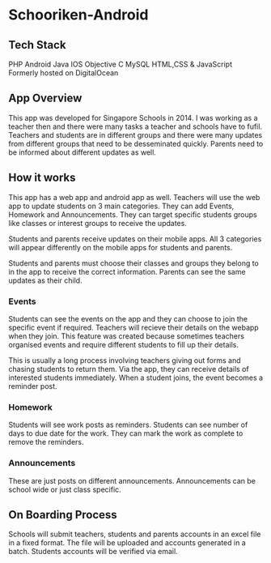 # Schooriken-Android

## Tech Stack
PHP
Android Java
IOS Objective C
MySQL
HTML,CSS & JavaScript
Formerly hosted on DigitalOcean

## App Overview
This app was developed for Singapore Schools in 2014. I was working as a teacher then and there were many tasks a teacher and schools have to fufil. Teachers and students are in different groups and there were many updates from different groups that need to be desseminated quickly. Parents need to be informed about different updates as well.

## How it works
This app has a web app and android app as well. Teachers will use the web app to update students on 3 main categories. They can add Events, Homework and Announcements. They can target specific students groups like classes or interest groups to receive the updates.

Students and parents receive updates on their mobile apps. All 3 categories will appear differently on the mobile apps for students and parents. 

Students and parents must choose their classes and groups they belong to in the app to receive the correct information. Parents can see the same updates as their child.

### Events
Students can see the events on the app and they can choose to join the specific event if required. Teachers will recieve their details on the webapp when they join. This feature was created because sometimes teachers organised events and require different students to fill up their details. 

This is usually a long process involving teachers giving out forms and chasing students to return them. Via the app, they can receive details of interested students immediately. When a student joins, the event becomes a reminder post.

### Homework
Students will see work posts as reminders. Students can see number of days to due date for the work. They can mark the work as complete to remove the reminders.

### Announcements
These are just posts on different announcements. Announcements can be school wide or just class specific.

## On Boarding Process
Schools will submit teachers, students and parents accounts in an excel file in a fixed format. The file will be uploaded and accounts generated in a batch. Students accounts will be verified via email.



